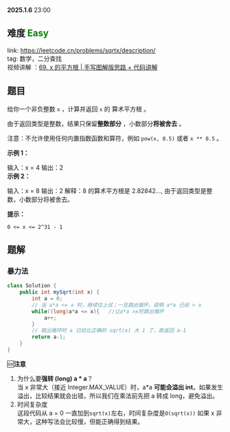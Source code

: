 **2025.1.6** 23:00
## 难度 <span style="color:green">Easy</span>
link: https://leetcode.cn/problems/sqrtx/description/ <br>
tag: 数学，二分查找<br>
视频讲解 ：<a href='https://www.bilibili.com/video/BV16L411P7Ju?spm_id_from=333.788.player.switch&vd_source=9d8f6fe56371abfae7fe0a76b8a06bab'>69. x 的平方根 | 手写图解版思路 + 代码讲解</a>


## 题目
给你一个非负整数 `x` ，计算并返回 `x` 的 算术平方根 。

由于返回类型是整数，结果只保留**整数部分** ，小数部分**将被舍去** 。

注意：不允许使用任何内置指数函数和算符，例如 `pow(x, 0.5)` 或者 `x ** 0.5` 。

 

**示例 1：**

输入：x = 4
输出：2<br>
**示例 2：**

输入：x = 8
输出：2
解释：8 的算术平方根是 2.82842..., 由于返回类型是整数，小数部分将被舍去。
 

**提示：**

`0 <= x <= 2^31 - 1`
## 题解

### 暴力法
```java
class Solution {
    public int mySqrt(int x) {
        int a = 0;
        // 当 a*a <= x 时，继续往上试；一旦跳出循环，说明 a*a 已经 > x
        while((long)a*a <= x){   //让a*a >x时跳出循环
            a++;
        }
        // 跳出循环时 a 已经比正确的 sqrt(x) 大 1 了，故返回 a-1
        return a-1;
    }
}
```
🆘**注意**
1. 为什么要**强转 (long) a * a**？<br>
当 x 非常大（接近 Integer.MAX_VALUE）时，a*a **可能会溢出 int**。如果发生溢出，比较结果就会出错，所以我们在乘法前先把 a 转成 long，避免溢出。
2. 时间复杂度<br>
这段代码从 a = 0 一直加到`sqrt(x)`左右，时间复杂度是`O(sqrt(x))` 如果 x 非常大，这种写法会比较慢，但能正确得到结果。
